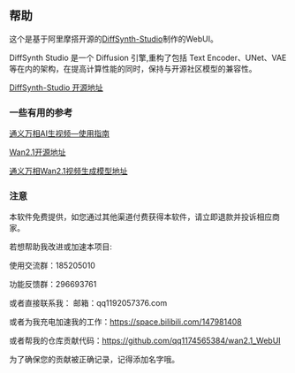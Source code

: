 ## 帮助
这个是基于阿里摩搭开源的[DiffSynth-Studio](https://github.com/modelscope/DiffSynth-Studio)制作的WebUI。

DiffSynth Studio 是一个 Diffusion 引擎,重构了包括 Text Encoder、UNet、VAE 等在内的架构，在提高计算性能的同时，保持与开源社区模型的兼容性。

[DiffSynth-Studio 开源地址](https://github.com/modelscope/DiffSynth-Studio)

### 一些有用的参考


[通义万相AI生视频—使用指南](https://alidocs.dingtalk.com/i/nodes/jb9Y4gmKWrx9eo4dCql9LlbYJGXn6lpz?spm=5176.29623064.0.0.41ed1ece1a40s1&utm_scene=person_space)

[Wan2.1开源地址](https://github.com/Wan-Video/Wan2.1/tree/main)



[通义万相Wan2.1视频生成模型地址](https://modelscope.cn/collections/tongyiwanxiang-Wan21-shipinshengcheng-67ec9b23fd8d4f)

### 注意

本软件免费提供，如您通过其他渠道付费获得本软件，请立即退款并投诉相应商家。

若想帮助我改进或加速本项目:

使用交流群：185205010

功能反馈群：296693761

或者直接联系我：
邮箱：qq1192057376.com

或者为我充电加速我的工作：https://space.bilibili.com/147981408

或者帮我的仓库贡献代码：https://github.com/qq1174565384/wan2.1_WebUI

为了确保您的贡献被正确记录，记得添加名字哦。

